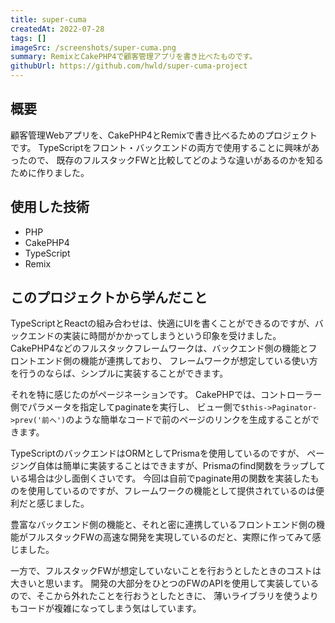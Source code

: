 ```yaml
---
title: super-cuma
createdAt: 2022-07-28
tags: []
imageSrc: /screenshots/super-cuma.png
summary: RemixとCakePHP4で顧客管理アプリを書き比べたものです。
githubUrl: https://github.com/hwld/super-cuma-project
---
```


## 概要

顧客管理Webアプリを、CakePHP4とRemixで書き比べるためのプロジェクトです。
TypeScriptをフロント・バックエンドの両方で使用することに興味があったので、
既存のフルスタックFWと比較してどのような違いがあるのかを知るために作りました。

## 使用した技術

- PHP
- CakePHP4
- TypeScript
- Remix

## このプロジェクトから学んだこと

TypeScriptとReactの組み合わせは、快適にUIを書くことができるのですが、バックエンドの実装に時間がかかってしまうという印象を受けました。
CakePHP4などのフルスタックフレームワークは、バックエンド側の機能とフロントエンド側の機能が連携しており、
フレームワークが想定している使い方を行うのならば、シンプルに実装することができます。

それを特に感じたのがページネーションです。
CakePHPでは、コントローラー側でパラメータを指定してpaginateを実行し、
ビュー側で`$this->Paginator->prev('前へ')`のような簡単なコードで前のページのリンクを生成することができます。  

TypeScriptのバックエンドはORMとしてPrismaを使用しているのですが、
ページング自体は簡単に実装することはできますが、Prismaのfind関数をラップしている場合は少し面倒くさいです。
今回は自前でpaginate用の関数を実装したものを使用しているのですが、フレームワークの機能として提供されているのは便利だと感じました。

豊富なバックエンド側の機能と、それと密に連携しているフロントエンド側の機能がフルスタックFWの高速な開発を実現しているのだと、実際に作ってみて感じました。

一方で、フルスタックFWが想定していないことを行おうとしたときのコストは大きいと思います。
開発の大部分をひとつのFWのAPIを使用して実装しているので、そこから外れたことを行おうとしたときに、
薄いライブラリを使うよりもコードが複雑になってしまう気はしています。
